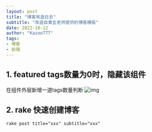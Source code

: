 ```yaml
---
layout: post
title: "博客改造日志"
subtitle: "改造自黄玄老师提供的博客模板"
date: 2022-10-12
author: "KazooTTT"
tags:
- 博客
- 前端
---
```


## 1. featured tags数量为0时，隐藏该组件

在组件外层新增一道tags数量判断
![img](https://kazoottt-1256684243.cos.ap-chengdu.myqcloud.com/2022-10-13-133029.png)

## 2. rake 快速创建博客

`rake post title="xxx" subtitle="xxx"`
